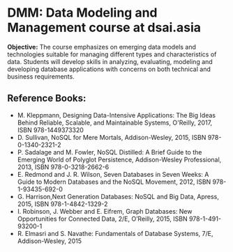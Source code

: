# DMM: Data Modeling and Management course at dsai.asia
**Objective:** The course emphasizes on emerging data models and technologies suitable for managing different types and characteristics of data. Students will develop skills in analyzing, evaluating, modeling and developing database applications with concerns on both technical and business requirements.

## Reference Books:
- M. Kleppmann, Designing Data-Intensive Applications: The Big Ideas Behind Reliable, Scalable, and Maintainable Systems, O'Reilly, 2017, ISBN 978-1449373320
- D. Sullivan, NoSQL for Mere Mortals, Addison-Wesley, 2015, ISBN 978-0-1340-2321-2
- P. Sadalage and M. Fowler, NoSQL Distilled: A Brief Guide to the Emerging World of Polyglot Persistence, Addison-Wesley Professional, 2013, ISBN 978-0-3218-2662-6
- E. Redmond and J. R. Wilson, Seven Databases in Seven Weeks: A Guide to Modern Databases and the NoSQL Movement, 2012, ISBN 978-1-93435-692-0
- G. Harrison,Next Generation Databases: NoSQL and Big Data, Apress, 2015, ISBN 978-1-4842-1329-2
- I. Robinson, J. Webber and E. Eifrem, Graph Databases: New Opportunities for Connected Data, 2/E, O’Reilly, 2015, ISBN 978-1-491-93200-1
- R. Elmasri and S. Navathe: Fundamentals of Database Systems, 7/E, Addison-Wesley, 2015
